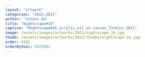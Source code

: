 ```yaml
---
layout: "artwork"
categories: "2022-2021"
author: "Jihoon Ha"
title: "Nightscape#16"
caption: "Nightscape#16_acrylic,oil on canvas_73×61㎝_2021"
image: /assets/images/artworks/2021/nightscape-16.jpg
thumb: /assets/images/artworks/2021/thumbs/nightscape-16.jpg
order: 4332
orderByYear: 2021082
---
```

